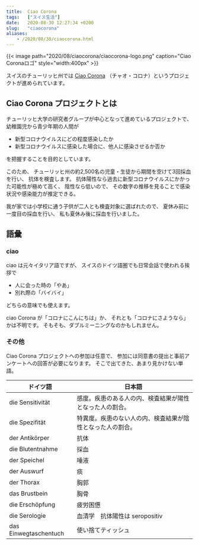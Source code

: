 ```yaml
---
title:  Ciao Corona
tags:	["スイス生活"]
date:	2020-08-30 12:27:34 +0200
slug:   "ciaocorona"
aliases:
    - /2020/08/30/ciaocorona.html
---
```


{{< image
    path="2020/08/ciaocorona/ciaocorona-logo.png"
    caption="Ciao Coronaロゴ"
    style="width:400px" >}}

スイスのチューリッヒ州では
[Ciao Corona](https://www.ciao-corona.ch/) （チャオ・コロナ）というプロジェクトが進められています。

## Ciao Corona プロジェクトとは

チューリッヒ大学の研究者グループが中心となって進めているプロジェクトで、
幼稚園児から青少年期の人間が

* 新型コロナウイルスにどの程度感染したか
* 新型コロナウイルスに感染した場合に、他人に感染させるか否か

を把握することを目的としています。

このため、
チューリッヒ州の約2,500名の児童・生徒から期間を空けて3回採血を行い、
抗体を検査します。
抗体陽性なら過去に新型コロナウイルスにかかった可能性が極めて高く、
陰性なら低いので、
その数字の推移を見ることで感染状況や感染能力が推定できる。

我が家では小学校に通う子供が二人とも検査対象に選ばれたので、
夏休み前に一度目の採血を行い、
私も夏休み後に採血を行いました。

## 語彙

### ciao
ciao は元々イタリア語ですが、
スイスのドイツ語圏でも日常会話で使われる挨拶で

* 人に会った時の「やあ」
* 別れ際の「バイバイ」

どちらの意味でも使えます。

ciao Corona が「コロナにこんにちは」か、
それとも「コロナにさようなら」かは不明です。
そもそも、ダブルミーニングなのかもしれません。

### その他

Ciao Corona プロジェクトへの参加は任意で、
参加には同意書の提出と事前アンケートへの回答が必要になります。
そこで出てきた、あまり見かけない単語。

| ドイツ語 | 日本語 |
| - | - |
| die Sensitivität    | 感度。疾患のある人の内、検査結果が陽性となった人の割合。 |
| die Spezifität      | 特異度。疾患のない人の内、検査結果が陰性となった人の割合。 |
| der Antikörper      | 抗体 |
| die Blutentnahme    | 採血 |
| der Speichel        | 唾液 |
| der Auswurf         | 痰 |
| der Thorax          | 胸郭 |
| das Brustbein       | 胸骨 |
| die Erschöpfung     | 疲労困憊 |
| die Serologie       | 血清学　抗体陽性は seropositiv |
| das Einwegtaschentuch   | 使い捨てティッシュ |
